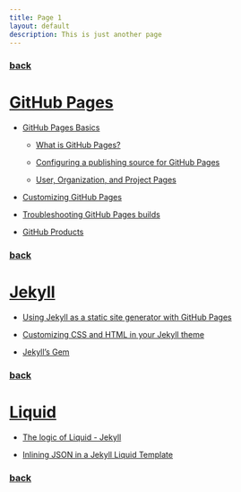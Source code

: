 ```yaml
---
title: Page 1
layout: default
description: This is just another page
---
```


### [back](./)

# [GitHub Pages](https://pages.github.com/)

- [GitHub Pages Basics](
   https://help.github.com/en/categories/github-pages-basics
  )

  - [What is GitHub Pages?](
     https://help.github.com/en/articles/what-is-github-pages
    )

  - [Configuring a publishing source for GitHub Pages](
     https://help.github.com/en/articles/configuring-a-publishing-source-for-github-pages
    )

  - [User, Organization, and Project Pages](
     https://help.github.com/en/articles/user-organization-and-project-pages
    )

- [Customizing GitHub Pages](
   https://help.github.com/en/categories/customizing-github-pages
  )

- [Troubleshooting GitHub Pages builds](
   https://help.github.com/en/articles/troubleshooting-github-pages-builds
  )

- [GitHub Products](
   https://help.github.com/en/articles/githubs-products
 )

### [back](./)

# [Jekyll](https://jekyllrb.com/)

- [Using Jekyll as a static site generator with GitHub Pages](
   https://help.github.com/en/articles/using-jekyll-as-a-static-site-generator-with-github-pages
  )

- [Customizing CSS and HTML in your Jekyll theme](
   https://help.github.com/en/articles/customizing-css-and-html-in-your-jekyll-theme
  )

- [Jekyll’s Gem](
   https://rubygems.org/gems/jekyll
  )

### [back](./)

# [Liquid](https://shopify.github.io/liquid/)

- [The logic of Liquid - Jekyll](
   https://www.thomas-bishop.com/blog/introduction-to-liquid-for-jekyll-development/
  )

- [Inlining JSON in a Jekyll Liquid Template](
   https://mrcoles.com/inlining-json-jekyll-liquid-template/
  )

### [back](./)

